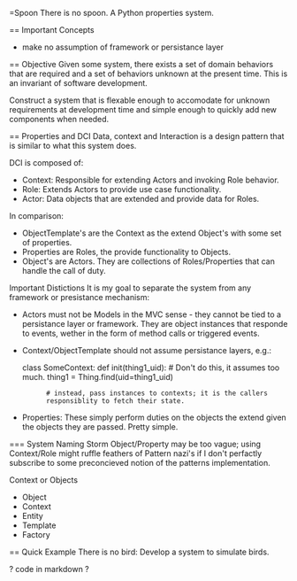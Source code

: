 =Spoon
There is no spoon. A Python properties system.

== Important Concepts
* make no assumption of framework or persistance layer

== Objective
Given some system, there exists a set of domain behaviors that are required and
a set of behaviors unknown at the present time. This is an invariant of
software development.

Construct a system that is flexable enough to accomodate for unknown
requirements at development time and simple enough to quickly add new
components when needed.

== Properties and DCI
Data, context and Interaction is a design pattern that is similar to what this
system does.

DCI is composed of:
* Context: Responsible for extending Actors and invoking Role behavior.
* Role: Extends Actors to provide use case functionality.
* Actor: Data objects that are extended and provide data for Roles.

In comparison:
* ObjectTemplate's are the Context as the extend Object's with some set of
  properties.
* Properties are Roles, the provide functionality to Objects.
* Object's are Actors. They are collections of Roles/Properties that can
  handle the call of duty.

Important Distictions
It is my goal to separate the system from any framework or presistance
mechanism:

* Actors must not be Models in the MVC sense - they cannot
be tied to a persistance layer or framework. They are object instances that
responde to events, wether in the form of method calls or triggered events.

* Context/ObjectTemplate should not assume persistance layers, e.g.:
    
    class SomeContext:
        def init(thing1_uid):
            # Don't do this, it assumes too much.
            thing1 = Thing.find(uid=thing1_uid)

            # instead, pass instances to contexts; it is the callers
            responsiblity to fetch their state.

* Properties: These simply perform duties on the objects the extend given the
  objects they are passed. Pretty simple.

=== System Naming Storm
Object/Property may be too vague; using Context/Role might ruffle feathers of
Pattern nazi's if I don't perfactly subscribe to some preconcieved notion
of the patterns implementation.

Context or Objects
* Object
* Context
* Entity
* Template
* Factory


== Quick Example
There is no bird: Develop a system to simulate birds.

? code in markdown ?

